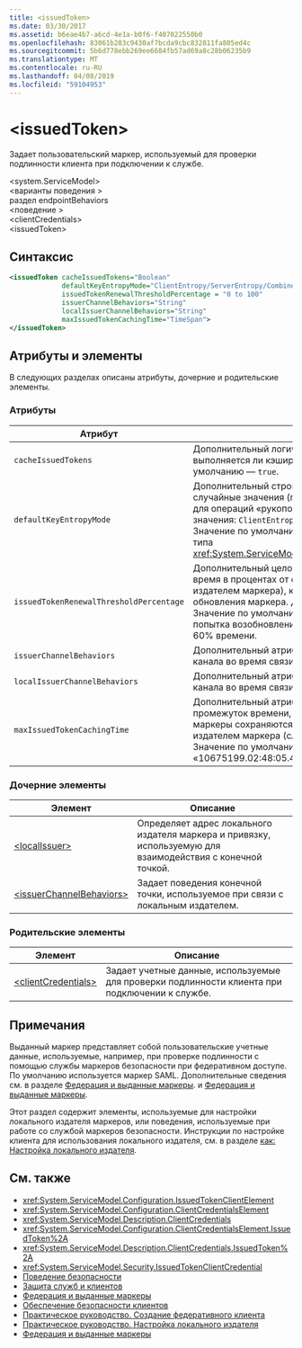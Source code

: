 ```yaml
---
title: <issuedToken>
ms.date: 03/30/2017
ms.assetid: b6eae4b7-a6cd-4e1a-b0f6-f407022550b0
ms.openlocfilehash: 83061b283c9430af7bcda9cbc832811fa805ed4c
ms.sourcegitcommit: 5b6d778ebb269ee6684fb57ad69a8c28b06235b9
ms.translationtype: MT
ms.contentlocale: ru-RU
ms.lasthandoff: 04/08/2019
ms.locfileid: "59104953"
---
```

# <a name="issuedtoken"></a>\<issuedToken>
Задает пользовательский маркер, используемый для проверки подлинности клиента при подключении к службе.  
  
 \<system.ServiceModel>  
\<варианты поведения >  
раздел endpointBehaviors  
\<поведение >  
\<clientCredentials>  
\<issuedToken>  
  
## <a name="syntax"></a>Синтаксис  
  
```xml  
<issuedToken cacheIssuedTokens="Boolean"
             defaultKeyEntropyMode="ClientEntropy/ServerEntropy/CombinedEntropy"
             issuedTokenRenewalThresholdPercentage = "0 to 100"
             issuerChannelBehaviors="String"
             localIssuerChannelBehaviors="String"
             maxIssuedTokenCachingTime="TimeSpan">
</issuedToken>
```  
  
## <a name="attributes-and-elements"></a>Атрибуты и элементы  
 В следующих разделах описаны атрибуты, дочерние и родительские элементы.  
  
### <a name="attributes"></a>Атрибуты  
  
|Атрибут|Описание|  
|---------------|-----------------|  
|`cacheIssuedTokens`|Дополнительный логический атрибут, указывающий, выполняется ли кэширование маркеров. Значение по умолчанию — `true`.|  
|`defaultKeyEntropyMode`|Дополнительный строковый атрибут, указывающий, какие случайные значения (показатели энтропии) используются для операций «рукопожатия». Допустимы следующие значения: `ClientEntropy`, `ServerEntropy` и `CombinedEntropy`. Значение по умолчанию - `CombinedEntropy`. Это атрибут типа <xref:System.ServiceModel.Security.SecurityKeyEntropyMode>.|  
|`issuedTokenRenewalThresholdPercentage`|Дополнительный целочисленный атрибут, задающий время в процентах от срока действия (предоставляемого издателем маркера), которое может пройти до обновления маркера. Диапазон значений: 0–100. Значение по умолчанию, равное 60, указывает, что попытка возобновления предпринимается по истечении 60% времени.|  
|`issuerChannelBehaviors`|Дополнительный атрибут, определяющий поведения канала во время связи с издателем.|  
|`localIssuerChannelBehaviors`|Дополнительный атрибут, определяющий поведения канала во время связи с локальным издателем.|  
|`maxIssuedTokenCachingTime`|Дополнительный атрибут Timespan, задающий промежуток времени, в течение которого выданные маркеры сохраняются в кэше, если время не указывается издателем маркера (службой маркеров безопасности). Значение по умолчанию — «10675199.02:48:05.4775807.»|  
  
### <a name="child-elements"></a>Дочерние элементы  
  
|Элемент|Описание|  
|-------------|-----------------|  
|[\<localIssuer>](../../../../../docs/framework/configure-apps/file-schema/wcf/localissuer.md)|Определяет адрес локального издателя маркера и привязку, используемую для взаимодействия с конечной точкой.|  
|[\<issuerChannelBehaviors>](../../../../../docs/framework/configure-apps/file-schema/wcf/issuerchannelbehaviors-element.md)|Задает поведения конечной точки, используемое при связи с локальным издателем.|  
  
### <a name="parent-elements"></a>Родительские элементы  
  
|Элемент|Описание|  
|-------------|-----------------|  
|[\<clientCredentials>](../../../../../docs/framework/configure-apps/file-schema/wcf/clientcredentials.md)|Задает учетные данные, используемые для проверки подлинности клиента при подключении к службе.|  
  
## <a name="remarks"></a>Примечания  
 Выданный маркер представляет собой пользовательские учетные данные, используемые, например, при проверке подлинности с помощью службы маркеров безопасности при федеративном доступе. По умолчанию используется маркер SAML. Дополнительные сведения см. в разделе [Федерация и выданные маркеры](../../../../../docs/framework/wcf/feature-details/federation-and-issued-tokens.md). и [Федерация и выданные маркеры](../../../../../docs/framework/wcf/feature-details/federation-and-issued-tokens.md).  
  
 Этот раздел содержит элементы, используемые для настройки локального издателя маркеров, или поведения, используемые при работе со службой маркеров безопасности. Инструкции по настройке клиента для использования локального издателя, см. в разделе [как: Настройка локального издателя](../../../../../docs/framework/wcf/feature-details/how-to-configure-a-local-issuer.md).  
  
## <a name="see-also"></a>См. также

- <xref:System.ServiceModel.Configuration.IssuedTokenClientElement>
- <xref:System.ServiceModel.Configuration.ClientCredentialsElement>
- <xref:System.ServiceModel.Description.ClientCredentials>
- <xref:System.ServiceModel.Configuration.ClientCredentialsElement.IssuedToken%2A>
- <xref:System.ServiceModel.Description.ClientCredentials.IssuedToken%2A>
- <xref:System.ServiceModel.Security.IssuedTokenClientCredential>
- [Поведение безопасности](../../../../../docs/framework/wcf/feature-details/security-behaviors-in-wcf.md)
- [Защита служб и клиентов](../../../../../docs/framework/wcf/feature-details/securing-services-and-clients.md)
- [Федерация и выданные маркеры](../../../../../docs/framework/wcf/feature-details/federation-and-issued-tokens.md)
- [Обеспечение безопасности клиентов](../../../../../docs/framework/wcf/securing-clients.md)
- [Практическое руководство. Создание федеративного клиента](../../../../../docs/framework/wcf/feature-details/how-to-create-a-federated-client.md)
- [Практическое руководство. Настройка локального издателя](../../../../../docs/framework/wcf/feature-details/how-to-configure-a-local-issuer.md)
- [Федерация и выданные маркеры](../../../../../docs/framework/wcf/feature-details/federation-and-issued-tokens.md)
